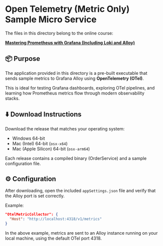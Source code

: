 # Open Telemetry (Metric Only) Sample Micro Service

The files in this directory belong to the online course:

**[Mastering Prometheus with Grafana (Including Loki and Alloy)](https://www.udemy.com/course/mastering-prometheus-and-grafana/?referralCode=C929F0178B24DAD1F809)**

## 📦 Purpose

The application provided in this directory is a pre-built executable that sends sample metrics to Grafana Alloy using **OpenTelemetry (OTel)**.

This is ideal for testing Grafana dashboards, exploring OTel pipelines, and learning how Prometheus metrics flow through modern observability stacks.

## ⬇️ Download Instructions

Download the release that matches your operating system:

- Windows 64-bit
- Mac (Intel) 64-bit (`osx-x64`)
- Mac (Apple Silicon) 64-bit (`osx-arm64`)

Each release contains a compiled binary (OrderService) and a sample configuration file.


## ⚙️ Configuration

After downloading, open the included `appSettings.json` file and verify that the Alloy port is set correctly.

Example:

```json
"OtelMetricCollector": {
  "Host": "http://localhost:4318/v1/metrics"
}
```

In the above example, metrics are sent to an Alloy instance running on your local machine, using the default OTel port 4318.


